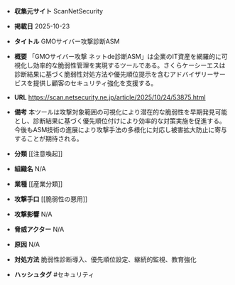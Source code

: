 - **収集元サイト**
ScanNetSecurity

- **掲載日**
2025-10-23

- **タイトル**
GMOサイバー攻撃診断ASM

- **概要**
「GMOサイバー攻撃 ネットde診断ASM」は企業のIT資産を網羅的に可視化し効率的な脆弱性管理を実現するツールである。さくらケーシーエスは診断結果に基づく脆弱性対処方法や優先順位提示を含むアドバイザリーサービスを提供し顧客のセキュリティ強化を支援する。

- **URL**
https://scan.netsecurity.ne.jp/article/2025/10/24/53875.html

- **備考**
本ツールは攻撃対象範囲の可視化により潜在的な脆弱性を早期発見可能とし、診断結果に基づく優先順位付けにより効率的な対策実施を促進する。今後もASM技術の進展により攻撃手法の多様化に対応し被害拡大防止に寄与することが期待される。

- **分類**
[[注意喚起]]

- **組織名**
N/A

- **業種**
[[産業分類]]

- **攻撃手口**
[[脆弱性の悪用]]

- **攻撃影響**
N/A

- **脅威アクター**
N/A

- **原因**
N/A

- **対処方法**
脆弱性診断導入、優先順位設定、継続的監視、教育強化

- **ハッシュタグ**
#セキュリティ
